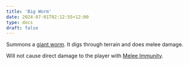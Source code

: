 ```yaml
---
title: 'Big Worm'
date: 2024-07-01T02:12:55+12:00
type: docs
draft: false
---
```


Summons a [giant worm](https://noita.wiki.gg/wiki/J%C3%A4ttimato). It digs through terrain and does melee damage.

Will not cause direct damage to the player with [Melee Immunity](https://noita.wiki.gg/wiki/Melee_Immunity).
